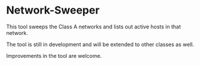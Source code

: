 # Network-Sweeper
This tool sweeps the Class A networks and lists out active hosts in that network.

The tool is still in development and will be extended to other classes as well.

Improvements in the tool are welcome.
